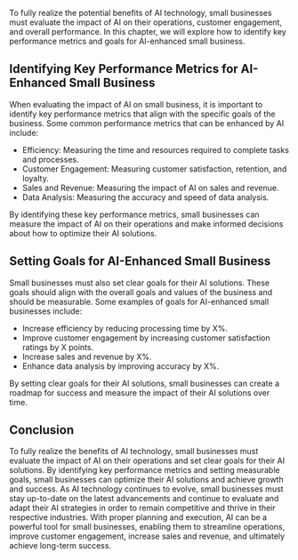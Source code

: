 
To fully realize the potential benefits of AI technology, small businesses must evaluate the impact of AI on their operations, customer engagement, and overall performance. In this chapter, we will explore how to identify key performance metrics and goals for AI-enhanced small business.

Identifying Key Performance Metrics for AI-Enhanced Small Business
------------------------------------------------------------------

When evaluating the impact of AI on small business, it is important to identify key performance metrics that align with the specific goals of the business. Some common performance metrics that can be enhanced by AI include:

* Efficiency: Measuring the time and resources required to complete tasks and processes.
* Customer Engagement: Measuring customer satisfaction, retention, and loyalty.
* Sales and Revenue: Measuring the impact of AI on sales and revenue.
* Data Analysis: Measuring the accuracy and speed of data analysis.

By identifying these key performance metrics, small businesses can measure the impact of AI on their operations and make informed decisions about how to optimize their AI solutions.

Setting Goals for AI-Enhanced Small Business
--------------------------------------------

Small businesses must also set clear goals for their AI solutions. These goals should align with the overall goals and values of the business and should be measurable. Some examples of goals for AI-enhanced small businesses include:

* Increase efficiency by reducing processing time by X%.
* Improve customer engagement by increasing customer satisfaction ratings by X points.
* Increase sales and revenue by X%.
* Enhance data analysis by improving accuracy by X%.

By setting clear goals for their AI solutions, small businesses can create a roadmap for success and measure the impact of their AI solutions over time.

Conclusion
----------

To fully realize the benefits of AI technology, small businesses must evaluate the impact of AI on their operations and set clear goals for their AI solutions. By identifying key performance metrics and setting measurable goals, small businesses can optimize their AI solutions and achieve growth and success. As AI technology continues to evolve, small businesses must stay up-to-date on the latest advancements and continue to evaluate and adapt their AI strategies in order to remain competitive and thrive in their respective industries. With proper planning and execution, AI can be a powerful tool for small businesses, enabling them to streamline operations, improve customer engagement, increase sales and revenue, and ultimately achieve long-term success.
